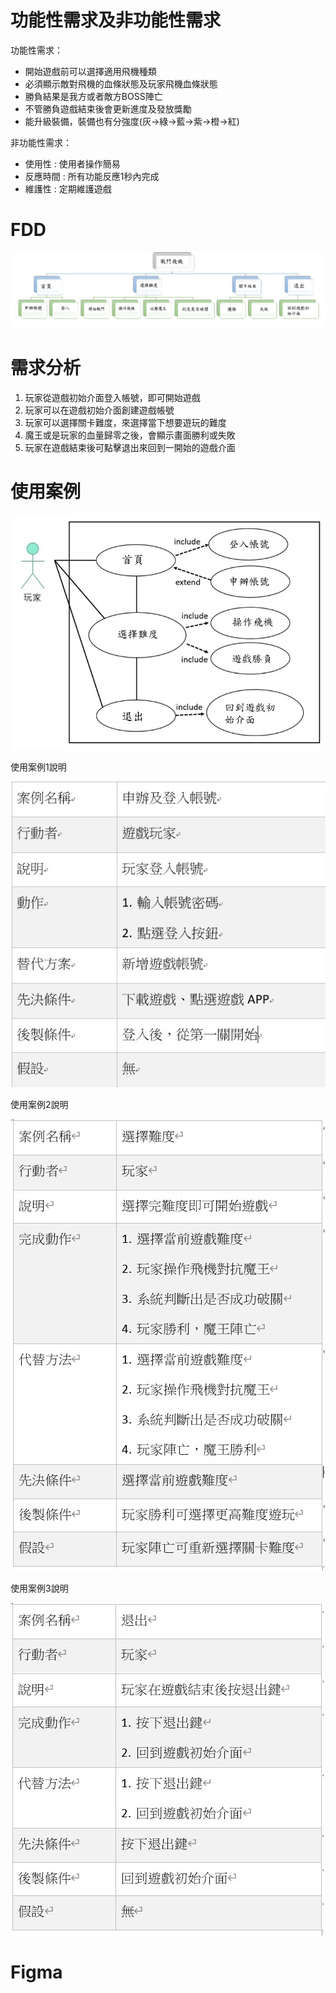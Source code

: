 # 功能性需求及非功能性需求
功能性需求：

* 開始遊戲前可以選擇適用飛機種類
* 必須顯示敵對飛機的血條狀態及玩家飛機血條狀態
* 勝負結果是我方或者敵方BOSS陣亡
* 不管勝負遊戲結束後會更新進度及發放獎勵
* 能升級裝備，裝備也有分強度(灰->綠->藍->紫->橙->紅)

非功能性需求：

* 使用性 : 使用者操作簡易
* 反應時間 : 所有功能反應1秒內完成
* 維護性 : 定期維護遊戲

# FDD
![FDD](FDD1.jpg "FDD")

# 需求分析
1. 玩家從遊戲初始介面登入帳號，即可開始遊戲
2. 玩家可以在遊戲初始介面創建遊戲帳號
3. 玩家可以選擇關卡難度，來選擇當下想要遊玩的難度
4. 魔王或是玩家的血量歸零之後，會顯示畫面勝利或失敗
5. 玩家在遊戲結束後可點擊退出來回到一開始的遊戲介面

# 使用案例
![使用案例](使用案例圖1.jpg "使用案例")

使用案例1說明

![使用案例1](case1.jpg "使用案例1")

使用案例2說明

![使用案例2](case2.jpg "使用案例2")

使用案例3說明

![使用案例3](case3.jpg "使用案例3")

# Figma
